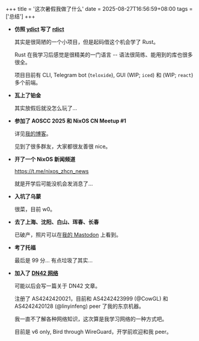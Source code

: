 +++
title = '这次暑假我做了什么'
date = 2025-08-27T16:56:59+08:00
tags = ['总结']
+++

- **仿照 [ydict](https://github.com/TimothyYe/ydict) 写了 [rdict](https://github.com/Guanran928/rdict)**

  其实是很简陋的一个小项目，但是起码借这个机会学了 Rust。

  Rust 在我学习后感觉是很精美的一门语言 -- 语法很简练、能用到的库也很多很全。

  项目目前有 CLI, Telegram bot (`teloxide`), GUI (WIP; `iced`) 和 (WIP; `react`) 多个前端。

- **瓦上了铂金**

  其实放假后就没怎么玩了...

- **参加了 AOSCC 2025 和 NixOS CN Meetup #1**

  详见[我的博客](../2025-07-28-aoscc-tour/)。

  见到了很多群友，大家都很友善很 nice。

- **开了一个 NixOS 新闻频道**

  https://t.me/nixos_zhcn_news

  就是开学后可能没机会发消息了...

- **入坑了乌蒙**

  很菜，目前 w0。

- **去了上海、沈阳、白山、珲春、长春**

  已破产，照片可以在[我的 Mastodon](https://mastodon.ny4.dev/@nyancat) 上看到。

- **考了托福**

  最后是 99 分... 有点垃圾了其实...

- **加入了 [DN42 网络](https://dn42.dev/)**

  可能以后会写一篇关于 DN42 文章。

  注册了 AS4242420021，目前和 AS4242423999 (@CowGL) 和 AS4242420128 (@linyinfeng) peer 了我的东京机器。

  我一直不了解各种网络知识，这次算是我学习网络的一种方式吧。

  目前是 v6 only, Bird through WireGuard，开学前欢迎和我 peer。

